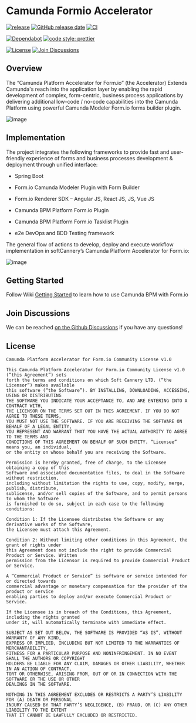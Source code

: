 # Camunda Formio Accelerator

[![release](https://img.shields.io/github/release/softcannery/camunda-formio-accelerator.svg)](https://github.com/softcannery/camunda-formio-accelerator/releases/latest)
[![GitHub release date](https://img.shields.io/github/release-date/softcannery/camunda-formio-accelerator.svg)](https://github.com/softcannery/camunda-formio-accelerator/releases)
[![CI](https://github.com/softcannery/camunda-formio-accelerator/actions/workflows/build-test-and-publish.yaml/badge.svg?branch=main)](https://github.com/softcannery/camunda-formio-accelerator/actions/workflows/build-test-and-publish.yaml)

[![Dependabot](https://badgen.net/badge/Dependabot/enabled/green?icon=dependabot)](https://dependabot.com)
[![code style: prettier](https://img.shields.io/badge/code_style-prettier-ff69b4.svg)](https://github.com/prettier/prettier)

[![License](https://badgen.net/badge/licence/softcannery/green?icon=github)](https://raw.githubusercontent.com/softcannery/camunda-formio-accelerator/main/LICENSE)
[![Join Discussions](https://badgen.net/badge/discussions/join/blue?icon=github)](https://github.com/orgs/softcannery/discussions)

## Overview

The “Camunda Platform Accelerator for Form.io” (the Accelerator) Extends Camunda's reach into the application layer by enabling the rapid development of complex, form-centric, business process applications by delivering additional low-code / no-code capabilities into the Camunda Platform using powerful Camunda Modeler Form.io forms builder plugin.

![image](https://github.com/softcannery/camunda-formio-accelerator/assets/140441971/e8ea6455-6fdb-4655-8953-86fadb1a700b)

## Implementation

The project integrates the following frameworks to provide fast and user-friendly experience of forms and business processes development & deployment through unified interface:

- Spring Boot

- Form.io Camunda Modeler Plugin with Form Builder

- Form.io Renderer SDK – Angular JS, React JS, JS, Vue JS

- Camunda BPM Platform Form.io Plugin

- Camunda BPM Platform Form.io Tasklist Plugin

- e2e DevOps and BDD Testing framework

The general flow of actions to develop, deploy and execute workflow implementation in softCannery’s Camunda Platform Accelerator for Form.io:

![image](https://github.com/softcannery/camunda-formio-accelerator/assets/140441971/67705ac5-d4a8-40fb-90a4-58f13dba0e9b)

## Getting Started

Follow Wiki [Getting Started](https://github.com/softcannery/camunda-formio-accelerator/wiki/Getting-Started) to learn how to use Camunda BPM with Form.io

## Join Discussions

We can be reached [on the Github Discussions](https://github.com/orgs/softcannery/discussions) if you have any questions!

## License

```
Camunda Platform Accelerator for Form.io Community License v1.0

This Camunda Platform Accelerator for Form.io Community License v1.0 (“this Agreement”) sets
forth the terms and conditions on which Soft Cannery LTD. (“the Licensor”) makes available
this software (“the Software”). BY INSTALLING, DOWNLOADING, ACCESSING, USING OR DISTRIBUTING
THE SOFTWARE YOU INDICATE YOUR ACCEPTANCE TO, AND ARE ENTERING INTO A CONTRACT WITH,
THE LICENSOR ON THE TERMS SET OUT IN THIS AGREEMENT. IF YOU DO NOT AGREE TO THESE TERMS,
YOU MUST NOT USE THE SOFTWARE. IF YOU ARE RECEIVING THE SOFTWARE ON BEHALF OF A LEGAL ENTITY,
YOU REPRESENT AND WARRANT THAT YOU HAVE THE ACTUAL AUTHORITY TO AGREE TO THE TERMS AND
CONDITIONS OF THIS AGREEMENT ON BEHALF OF SUCH ENTITY. “Licensee” means you, an individual,
or the entity on whose behalf you are receiving the Software.

Permission is hereby granted, free of charge, to the Licensee obtaining a copy of this
Software and associated documentation files, to deal in the Software without restriction,
including without limitation the rights to use, copy, modify, merge, publish, distribute,
sublicense, and/or sell copies of the Software, and to permit persons to whom the Software
is furnished to do so, subject in each case to the following conditions:

Condition 1: If the Licensee distributes the Software or any derivative works of the Software,
the Licensee must attach this Agreement.

Condition 2: Without limiting other conditions in this Agreement, the grant of rights under
this Agreement does not include the right to provide Commercial Product or Service. Written
permission from the Licensor is required to provide Commercial Product or Service.

A “Commercial Product or Service” is software or service intended for or directed towards
commercial advantage or monetary compensation for the provider of the product or service
enabling parties to deploy and/or execute Commercial Product or Service.

If the Licensee is in breach of the Conditions, this Agreement, including the rights granted
under it, will automatically terminate with immediate effect.

SUBJECT AS SET OUT BELOW, THE SOFTWARE IS PROVIDED “AS IS”, WITHOUT WARRANTY OF ANY KIND,
EXPRESS OR IMPLIED, INCLUDING BUT NOT LIMITED TO THE WARRANTIES OF MERCHANTABILITY,
FITNESS FOR A PARTICULAR PURPOSE AND NONINFRINGEMENT. IN NO EVENT SHALL THE AUTHORS OR COPYRIGHT
HOLDERS BE LIABLE FOR ANY CLAIM, DAMAGES OR OTHER LIABILITY, WHETHER IN AN ACTION OF CONTRACT,
TORT OR OTHERWISE, ARISING FROM, OUT OF OR IN CONNECTION WITH THE SOFTWARE OR THE USE OR OTHER
DEALINGS IN THE SOFTWARE.

NOTHING IN THIS AGREEMENT EXCLUDES OR RESTRICTS A PARTY’S LIABILITY FOR (A) DEATH OR PERSONAL
INJURY CAUSED BY THAT PARTY’S NEGLIGENCE, (B) FRAUD, OR (C) ANY OTHER LIABILITY TO THE EXTENT
THAT IT CANNOT BE LAWFULLY EXCLUDED OR RESTRICTED.
```
